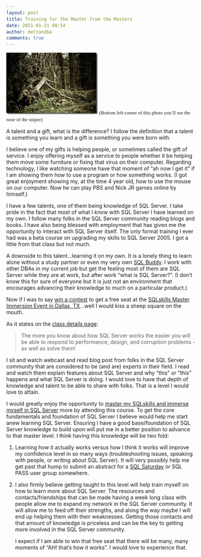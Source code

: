 ```yaml
---
layout: post
title: Training for the Master from the Masters
date: 2011-01-21 00:54
author: meltondba
comments: true
---
```


![](/img/sniper.jpg)
<font size="2" face="Arial Narrow">(Bottom left corner of this photo you’ll see the nose of the sniper) </font>

A talent and a gift, what is the difference? I follow the definition that a talent is something you learn and a gift is something you were born with. 

I believe one of my gifts is helping people, or sometimes called the gift of service. I enjoy offering myself as a service to people whether it be helping them move some furniture or fixing that virus on their computer. Regarding technology, I like watching someone have that moment of “ah now I get it” if I am showing them how to use a program or how something works. (I got great enjoyment showing my, at the time 4 year old, how to use the mouse on our computer. Now he can play PBS and Nick JR games online by himself.) 

I have a few talents, one of them being knowledge of SQL Server. I take pride in the fact that most of what I know with SQL Server I have learned on my own. I follow many folks in the SQL Server community reading blogs and books. I have also being blessed with employment that has given me the opportunity to interact with SQL Server itself. The only formal training I ever had was a beta course on upgrading my skills to SQL Server 2005. I got a little from that class but not much.

A downside to this talent…learning it on my own. It is a lonely thing to learn alone without a study partner or even my very own <a href="http://www.sqlservercentral.com/blogs/johnsansom/archive/2011/01/18/why-every-dba-needs-a-buddy.aspx" target="_blank">SQL Buddy</a>. I work with other DBAs in my current job but get the feeling most of them are SQL Server while they are at work, but after work “what is SQL Server?”. (I don’t know this for sure of everyone but it is just not an environment that encourages advancing their knowledge to much on a particular product.)

Now if I was to say <a href="http://www.sqlskills.com/BLOGS/PAUL/post/Master_Immersion_Event_Competition.aspx" target="_blank">win a contest</a> to get a free seat at the <a href="http://www.sqlskills.com/Master1-Dallas-20110221.asp" target="_blank">SQLskills Master Immersion Event in Dallas, TX</a>…well I would kiss a sheep square on the mouth. 

As it states on the <a href="http://www.sqlskills.com/Master1-Dallas-20110221.asp" target="_blank">class details page</a>:

 <blockquote>   <p>The more you know about how SQL Server works the easier you will be able to respond to performance, design, and corruption problems - as well as solve them!

</blockquote>  <p>I sit and watch webcast and read blog post from folks in the SQL Server community that are considered to be (and are) experts in their field. I read and watch them explain features about SQL Server and why “this” or “this” happens and what SQL Server is doing. I would love to have that depth of knowledge and talent to be able to share with folks. That is a level I would love to attain.

I would greatly enjoy the opportunity to <a href="http://www.sqlskills.com/BLOGS/KIMBERLY/post/Do-I-need-to-be-a-master-for-master-immersion-events.aspx" target="_blank">master my SQLskills and immerse myself in SQL Server</a> more by attending this course. To get the core fundamentals and foundation of SQL Server I believe would help me start anew learning SQL Server. Ensuring I have a good base/foundation of SQL Server knowledge to build upon will put me in a better position to advance to that master level. I think having this knowledge will be two fold: 

 <ol>   <li>     <p>Learning how it actually works versus how I think it works will improve my confidence level in so many ways (troubleshooting issues, speaking with people, or writing about SQL Server). It will very possibly help me get past that hump to submit an abstract for a <a href="http://www.sqlsaturday.com/" target="_blank">SQL Saturday</a> or SQL PASS user group somewhere. 

  </li>    <li>     <p>I also firmly believe getting taught to this level will help train myself on how to learn more about SQL Server. The resources and contacts/friendships that can be made having a week long class with people allow me to expand my network in the SQL Server community. It will allow me to feed off their strengths, and along the way maybe I will end up helping them with their weaknesses. Getting those contacts and that amount of knowledge is priceless and can be the key to getting more involved in the SQL Server community.

  </li> I expect if I am able to win that free seat that there will be many, many moments of “AH! that’s how it works”. I would love to experience that. </ol>
